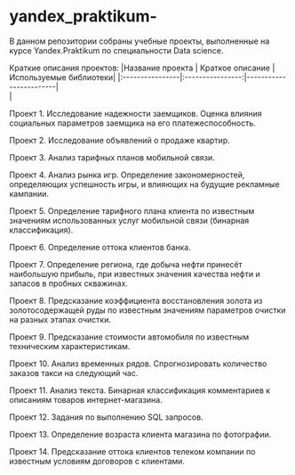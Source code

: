 # yandex_praktikum-
В данном репозитории собраны учебные проекты, выполненные на курсе Yandex.Praktikum по специальности Data science.

Краткие описания проектов:
|Название проекта | Краткое описание | Используемые библиотеки|
|:----------------|:----------------:|------------------------|                   
|

Проект 1. Исследование надежности заемщиков. Оценка влияния социальных параметров заемщика на его платежеспособность.

Проект 2. Исследование объявлений о продаже квартир.

Проект 3. Анализ тарифных планов мобильной связи.

Проект 4. Анализ рынка игр. Определение закономерностей, определяющих успешность игры, и влияющих на будущие рекламные кампании.

Проект 5. Определение тарифного плана клиента по известным значениям использованных услуг мобильной связи (бинарная классификация).

Проект 6. Определение оттока клиентов банка.

Проект 7. Определение региона, где добыча нефти принесёт наибольшую прибыль, при известных значения качества нефти и запасов в пробных скважинах.

Проект 8. Предсказание коэффициента восстановления золота из золотосодержащей руды по известным значениям параметров очистки на разных этапах очистки.

Проект 9. Предсказание стоимости автомобиля по известным техническим характеристикам.

Проект 10. Анализ временных рядов. Спрогнозировать количество заказов такси на следующий час.

Проект 11. Анализ текста. Бинарная классификация комментариев к описаниям товаров интернет-магазина.

Проект 12. Задания по выполнению SQL запросов.

Проект 13. Определение возраста клиента магазина по фотографии.

Проект 14. Предсказание оттока клиентов телеком компании по известным условиям договоров с клиентами.

